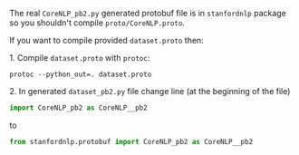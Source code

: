 The real `CoreNLP_pb2.py` generated protobuf file is in `stanfordnlp` package
so you shouldn't compile `proto/CoreNLP.proto`.

If you want to compile provided `dataset.proto` then:

1\. Compile `dataset.proto` with `protoc`:

```shell script
protoc --python_out=. dataset.proto
```

2\. In generated `dataset_pb2.py` file change line (at the beginning of the file)

```python
import CoreNLP_pb2 as CoreNLP__pb2
```
to
```python
from stanfordnlp.protobuf import CoreNLP_pb2 as CoreNLP__pb2
```

